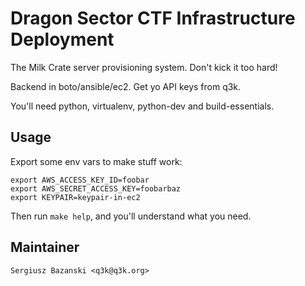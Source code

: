 Dragon Sector CTF Infrastructure Deployment
===========================================

The Milk Crate server provisioning system. Don't kick it too hard!

Backend in boto/ansible/ec2. Get yo API keys from q3k.

You'll need python, virtualenv, python-dev and build-essentials.

Usage
-----

Export some env vars to make stuff work:

    export AWS_ACCESS_KEY_ID=foobar
    export AWS_SECRET_ACCESS_KEY=foobarbaz
    export KEYPAIR=keypair-in-ec2

Then run `make help`, and you'll understand what you need.

Maintainer
----------

    Sergiusz Bazanski <q3k@q3k.org>
